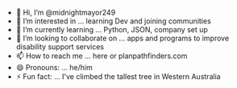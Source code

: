 - 👋 Hi, I’m @midnightmayor249
- 👀 I’m interested in ... learning Dev and joining communities
- 🌱 I’m currently learning ... Python, JSON, company set up
- 💞️ I’m looking to collaborate on ... apps and programs to improve disability support services
- 📫 How to reach me ... here or planpathfinders.com
- 😄 Pronouns: ... he/him
- ⚡ Fun fact: ... I've climbed the tallest tree in Western Australia

<!---
midnightmayor249/midnightmayor249 is a ✨ special ✨ repository because its `README.md` (this file) appears on your GitHub profile.
You can click the Preview link to take a look at your changes.
--->

